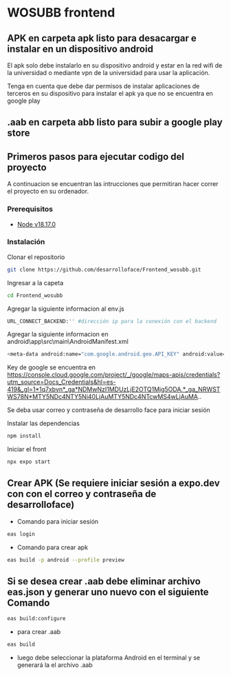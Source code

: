 # WOSUBB frontend

## APK en carpeta apk listo para desacargar e instalar en un dispositivo android

El apk solo debe instalarlo en su dispositivo android y estar en la red wifi de la universidad o mediante vpn de la universidad para usar la aplicación.

Tenga en cuenta que debe dar permisos de instalar aplicaciones de terceros en su dispositivo para instalar el apk ya que no se encuentra en
google play

## .aab en carpeta abb listo para subir a google play store

## Primeros pasos para ejecutar codigo del proyecto

A continuacion se encuentran las intrucciones que permitiran hacer correr el proyecto en su ordenador.

### Prerequisitos

- [Node v18.17.0](https://nodejs.org/es/)

### Instalación

Clonar el repositorio

```bash
git clone https://github.com/desarrolloface/Frontend_wosubb.git
```

Ingresar a la capeta

```bash
cd Frontend_wosubb
```

Agregar la siguiente informacion al env.js

```bash
URL_CONNECT_BACKEND:'' #dirección ip para la conexión con el backend
```

Agregar la siguiente informacion en android\app\src\main\AndroidManifest.xml

```bash
<meta-data android:name="com.google.android.geo.API_KEY" android:value="key aqui"/> #key api google maps
```

Key de google se encuentra en https://console.cloud.google.com/project/_/google/maps-apis/credentials?utm_source=Docs_Credentials&hl=es-419&_gl=1*1q7xbvn*_ga*NDMwNzI1MDUzLjE2OTQ1Mjg5ODA.*_ga_NRWSTWS78N*MTY5NDc4NTY5Ni40LjAuMTY5NDc4NTcwMS4wLjAuMA..

Se deba usar correo y contraseña de desarrollo face para iniciar sesión

Instalar las dependencias

```bash
npm install
```

Iniciar el front

```bash
npx expo start
```

## Crear APK (Se requiere iniciar sesión a expo.dev con con el correo y contraseña de desarrolloface)

- Comando para iniciar sesión

```bash
eas login
```

- Comando para crear apk

```bash
eas build -p android --profile preview
```

## Si se desea crear .aab debe eliminar archivo eas.json y generar uno nuevo con el siguiente Comando

```bash
eas build:configure
```

- para crear .aab

```bash
eas build
```

- luego debe seleccionar la plataforma Android en el terminal y se generará la el archivo .aab

